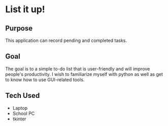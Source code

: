 # List it up!
## Purpose 
This application can record pending and completed tasks.

## Goal
The goal is to a simple to-do list that is user-friendly and will improve people's productivity. I wish to familiarize myself with python as well as get to know how to use GUI-related tools. 

## Tech Used
+ Laptop
+ School PC
+ tkinter 
